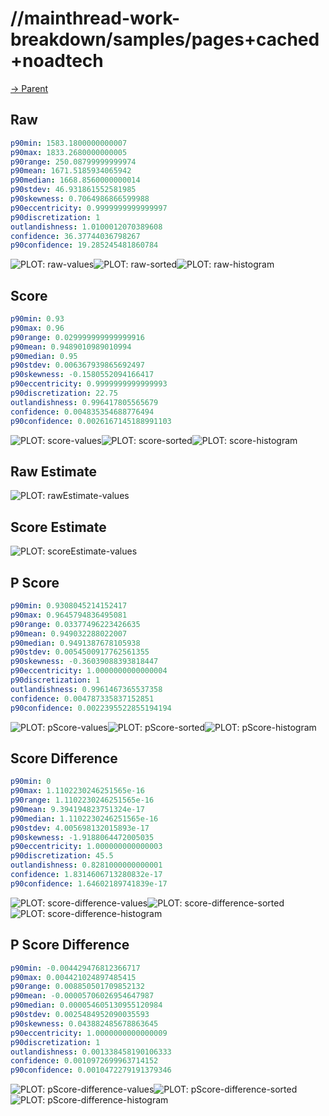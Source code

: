 
# //mainthread-work-breakdown/samples/pages+cached+noadtech

[→ Parent](../..)


## Raw


```yaml
p90min: 1583.1800000000007
p90max: 1833.2680000000005
p90range: 250.08799999999974
p90mean: 1671.5185934065942
p90median: 1668.8560000000014
p90stdev: 46.931861552581985
p90skewness: 0.7064986866599988
p90eccentricity: 0.9999999999999997
p90discretization: 1
outlandishness: 1.0100012070389608
confidence: 36.37744036798267
p90confidence: 19.285245481860784

```

![PLOT: raw-values](./raw/values.svg)![PLOT: raw-sorted](./raw/sorted.svg)![PLOT: raw-histogram](./raw/histogram.svg)
## Score


```yaml
p90min: 0.93
p90max: 0.96
p90range: 0.029999999999999916
p90mean: 0.9489010989010994
p90median: 0.95
p90stdev: 0.006367939865692497
p90skewness: -0.1580552094166417
p90eccentricity: 0.9999999999999993
p90discretization: 22.75
outlandishness: 0.996417805565679
confidence: 0.004835354688776494
p90confidence: 0.0026167145188991103

```

![PLOT: score-values](./score/values.svg)![PLOT: score-sorted](./score/sorted.svg)![PLOT: score-histogram](./score/histogram.svg)
## Raw Estimate

![PLOT: rawEstimate-values](./rawEstimate/values.svg)
## Score Estimate

![PLOT: scoreEstimate-values](./scoreEstimate/values.svg)
## P Score


```yaml
p90min: 0.9308045214152417
p90max: 0.9645794836495081
p90range: 0.03377496223426635
p90mean: 0.949032288022007
p90median: 0.9491387678105938
p90stdev: 0.0054500917762561355
p90skewness: -0.36039088393818447
p90eccentricity: 1.0000000000000004
p90discretization: 1
outlandishness: 0.9961467365537358
confidence: 0.004787335837152851
p90confidence: 0.0022395522855194194

```

![PLOT: pScore-values](./pScore/values.svg)![PLOT: pScore-sorted](./pScore/sorted.svg)![PLOT: pScore-histogram](./pScore/histogram.svg)
## Score Difference


```yaml
p90min: 0
p90max: 1.1102230246251565e-16
p90range: 1.1102230246251565e-16
p90mean: 9.394194823751324e-17
p90median: 1.1102230246251565e-16
p90stdev: 4.005698132015893e-17
p90skewness: -1.9188064472005035
p90eccentricity: 1.000000000000003
p90discretization: 45.5
outlandishness: 0.8281000000000001
confidence: 1.8314606713280832e-17
p90confidence: 1.64602189741839e-17

```

![PLOT: score-difference-values](./score-difference/values.svg)![PLOT: score-difference-sorted](./score-difference/sorted.svg)![PLOT: score-difference-histogram](./score-difference/histogram.svg)
## P Score Difference


```yaml
p90min: -0.004429476812366717
p90max: 0.004421024897485415
p90range: 0.008850501709852132
p90mean: -0.00005706026954647987
p90median: 0.000054605130955120984
p90stdev: 0.0025484952090035593
p90skewness: 0.043882485678863645
p90eccentricity: 1.0000000000000009
p90discretization: 1
outlandishness: 0.001338458190106333
confidence: 0.0010972699963714152
p90confidence: 0.0010472279191379346

```

![PLOT: pScore-difference-values](./pScore-difference/values.svg)![PLOT: pScore-difference-sorted](./pScore-difference/sorted.svg)![PLOT: pScore-difference-histogram](./pScore-difference/histogram.svg)